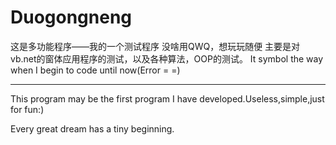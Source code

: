 # Duogongneng
这是多功能程序——我的一个测试程序
没啥用QWQ，想玩玩随便
主要是对vb.net的窗体应用程序的测试，以及各种算法，OOP的测试。
It symbol the way when I begin to code until now(Error = =)

---

This program may be the first program I have developed.Useless,simple,just for fun:)

Every great dream has a tiny beginning.

